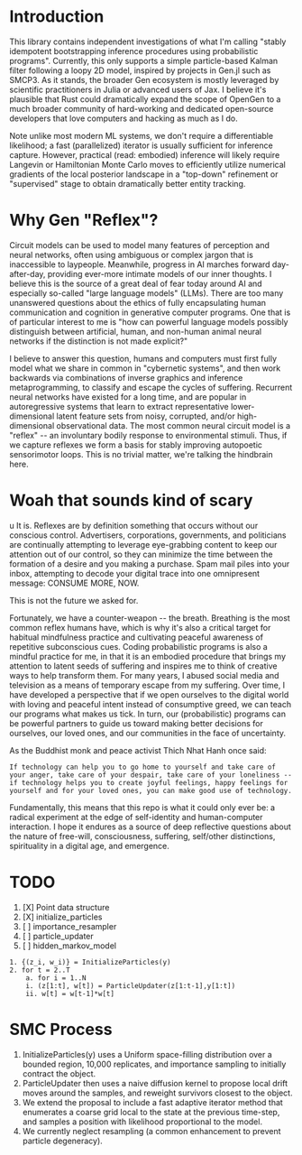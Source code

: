 # Introduction

This library contains independent investigations of what I'm calling "stably idempotent bootstrapping inference procedures using probabilistic programs". Currently, this only supports a simple particle-based Kalman filter following a loopy 2D model, inspired by projects in Gen.jl such as SMCP3. As it stands, the broader Gen ecosystem is mostly leveraged by scientific practitioners in Julia or advanced users of Jax. I believe it's plausible that Rust could dramatically expand the scope of OpenGen to a much broader community of hard-working and dedicated open-source developers that love computers and hacking as much as I do.

Note unlike most modern ML systems, we don't require a differentiable likelihood; a fast (parallelized) iterator is usually sufficient for inference capture. However, practical (read: embodied) inference will likely require Langevin or Hamiltonian Monte Carlo moves to efficiently utilize numerical gradients of the local posterior landscape in a "top-down" refinement or "supervised" stage to obtain dramatically better entity tracking.


# Why Gen "Reflex"?

Circuit models can be used to model many features of perception and neural networks, often using ambiguous or complex jargon that is inaccessible to laypeople. Meanwhile, progress in AI marches forward day-after-day, providing ever-more intimate models of our inner thoughts. I believe this is the source of a great deal of fear today around AI and especially so-called "large language models" (LLMs). There are too many unanswered questions about the ethics of fully encapsulating human communication and cognition in generative computer programs. One that is of particular interest to me is "how can powerful language models possibly distinguish between artificial, human, and non-human animal neural networks if the distinction is not made explicit?"

I believe to answer this question, humans and computers must first fully model what we share in common in "cybernetic systems", and then work backwards via combinations of inverse graphics and inference metaprogramming, to classify and escape the cycles of suffering. Recurrent neural networks have existed for a long time, and are popular in autoregressive systems that learn to extract representative lower-dimensional latent feature sets from noisy, corrupted, and/or high-dimensional observational data. The most common neural circuit model is a "reflex" -- an involuntary bodily response to environmental stimuli. Thus, if we capture reflexes we form a basis for stably improving autopoetic sensorimotor loops. This is no trivial matter, we're talking the hindbrain here.


# Woah that sounds kind of scary
u
It is. Reflexes are by definition something that occurs without our conscious control. Advertisers, corporations, governments, and politicians are continually attempting to leverage eye-grabbing content to keep our attention out of our control, so they can minimize the time between the formation of a desire and you making a purchase. Spam mail piles into your inbox, attempting to decode your digital trace into one omnipresent message: CONSUME MORE, NOW.

This is not the future we asked for.

Fortunately, we have a counter-weapon -- the breath. Breathing is the most common reflex humans have, which is why it's also a critical target for habitual mindfulness practice and cultivating peaceful awareness of repetitive subconscious cues. Coding probabilistic programs is also a mindful practice for me, in that it is an embodied procedure that brings my attention to latent seeds of suffering and inspires me to think of creative ways to help transform them. For many years, I abused social media and television as a means of temporary escape from my suffering. Over time, I have developed a perspective that if we open ourselves to the digital world with loving and peaceful intent instead of consumptive greed, we can teach our programs what makes us tick. In turn, our (probabilistic) programs can be powerful partners to guide us toward making better decisions for ourselves, our loved ones, and our communities in the face of uncertainty.

As the Buddhist monk and peace activist Thich Nhat Hanh once said:

```
If technology can help you to go home to yourself and take care of your anger, take care of your despair, take care of your loneliness -- if technology helps you to create joyful feelings, happy feelings for yourself and for your loved ones, you can make good use of technology.
```

Fundamentally, this means that this repo is what it could only ever be: a radical experiment at the edge of self-identity and human-computer interaction. I hope it endures as a source of deep reflective questions about the nature of free-will, consciousness, suffering, self/other distinctions, spirituality in a digital age, and emergence.


# TODO
1. [X] Point data structure
2. [X] initialize_particles
3. [ ] importance_resampler
3. [ ] particle_updater
4. [ ] hidden_markov_model

```
1. {(z_i, w_i)} = InitializeParticles(y)
2. for t = 2..T
    a. for i = 1..N
    i. (z[1:t], w[t]) = ParticleUpdater(z[1:t-1],y[1:t])
    ii. w[t] = w[t-1]*w[t]
```

# SMC Process
1. InitializeParticles(y) uses a Uniform space-filling distribution over a bounded region, 10,000 replicates, and importance sampling to initially contract the object.
2. ParticleUpdater then uses a naive diffusion kernel to propose local drift moves around the samples, and reweight survivors closest to the object.
3. We extend the proposal to include a fast adaptive iterator method that enumerates a coarse grid local to the state at the previous time-step, and samples a position with likelihood proportional to the model.
4. We currently neglect resampling (a common enhancement to prevent particle degeneracy).